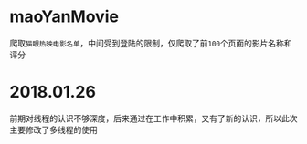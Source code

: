 # maoYanMovie
爬取`猫眼热映电影名单`，中间受到登陆的限制，仅爬取了前`100`个页面的影片名称和评分<br>
# 2018.01.26
前期对线程的认识不够深度，后来通过在工作中积累，又有了新的认识，所以此次主要修改了多线程的使用
